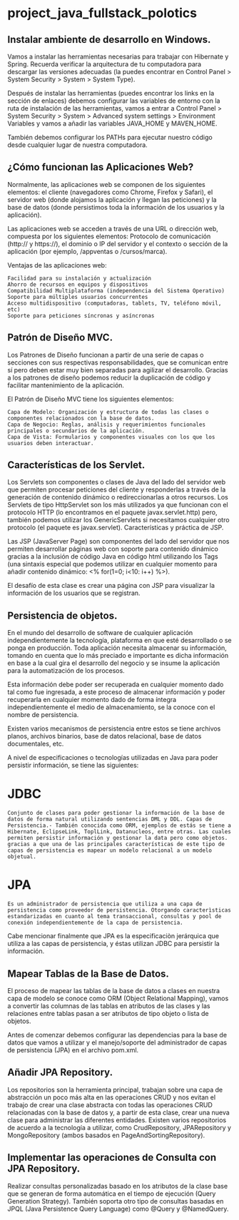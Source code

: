 # project_java_fullstack_polotics

## Instalar ambiente de desarrollo en Windows.

Vamos a instalar las herramientas necesarias para trabajar con Hibernate y Spring. Recuerda verificar la arquitectura de tu computadora para descargar las versiones adecuadas (la puedes encontrar en Control Panel > System Security > System > System Type).

Después de instalar las herramientas (puedes encontrar los links en la sección de enlaces) debemos configurar las variables de entorno con la ruta de instalación de las herramientas, vamos a entrar a Control Panel > System Security > System > Advanced system settings > Environment Variables y vamos a añadir las variables JAVA_HOME y MAVEN_HOME.

También debemos configurar los PATHs para ejecutar nuestro código desde cualquier lugar de nuestra computadora.

## ¿Cómo funcionan las Aplicaciones Web?

Normalmente, las aplicaciones web se componen de los siguientes elementos: el cliente (navegadores como Chrome, Firefox y Safari), el servidor web (donde alojamos la aplicación y llegan las peticiones) y la base de datos (donde persistimos toda la información de los usuarios y la aplicación).

Las aplicaciones web se acceden a través de una URL o dirección web, compuesta por los siguientes elementos: Protocolo de comunicación (http:// y https://), el dominio o IP del servidor y el contexto o sección de la aplicación (por ejemplo, /appventas o /cursos/marca).

Ventajas de las aplicaciones web:

    Facilidad para su instalación y actualización
    Ahorro de recursos en equipos y dispositivos
    Compatibilidad Multiplataforma (independencia del Sistema Operativo)
    Soporte para múltiples usuarios concurrentes
    Acceso multidispositivo (computadoras, tablets, TV, teléfono móvil, etc)
    Soporte para peticiones síncronas y asíncronas
    
## Patrón de Diseño MVC.

Los Patrones de Diseño funcionan a partir de una serie de capas o secciones con sus respectivas responsabilidades, que se comunican entre sí pero deben estar muy bien separadas para agilizar el desarrollo. Gracias a los patrones de diseño podemos reducir la duplicación de código y facilitar mantenimiento de la aplicación.

El Patrón de Diseño MVC tiene los siguientes elementos:

    Capa de Modelo: Organización y estructura de todas las clases o componentes relacionados con la base de datos.
    Capa de Negocio: Reglas, análisis y requerimientos funcionales principales o secundarios de la aplicación.
    Capa de Vista: Formularios y componentes visuales con los que los usuarios deben interactuar.

## Características de los Servlet.

Los Servlets son componentes o clases de Java del lado del servidor web que permiten procesar peticiones del cliente y responderlas a través de la generación de contenido dinámico o redireccionarlas a otros recursos. Los Servlets de tipo HttpServlet son los más utilizados ya que funcionan con el protocolo HTTP (lo encontramos en el paquete javax.servlet.http) pero, también podemos utilizar los GenericServlets si necesitamos cualquier otro protocolo (el paquete es javax.servlet).
Características y práctica de JSP.

Las JSP (JavaServer Page) son componentes del lado del servidor que nos permiten desarrollar páginas web con soporte para contenido dinámico gracias a la inclusión de código Java en código html utilizando los Tags (una sintaxis especial que podemos utilizar en cualquier momento para añadir contenido dinámico: <% for(1=0; i<10: i++) %>).

El desafío de esta clase es crear una página con JSP para visualizar la información de los usuarios que se registran.

## Persistencia de objetos.

En el mundo del desarrollo de software de cualquier aplicación independientemente la tecnología, plataforma en que esté desarrollado o se ponga en producción. Toda aplicación necesita almacenar su información, tomando en cuenta que lo más preciado e importante es dicha información en base a la cual gira el desarrollo del negocio y se insume la aplicación para la automatización de los procesos.

Esta información debe poder ser recuperada en cualquier momento dado tal como fue ingresada, a este proceso de almacenar información y poder recuperarla en cualquier momento dado de forma íntegra independientemente el medio de almacenamiento, se la conoce con el nombre de persistencia.

Existen varios mecanismos de persistencia entre estos se tiene archivos planos, archivos binarios, base de datos relacional, base de datos documentales, etc.

A nivel de especificaciones o tecnologías utilizadas en Java para poder persistir información, se tiene las siguientes:

# JDBC
    Conjunto de clases para poder gestionar la información de la base de datos de forma natural utilizando sentencias DML y DDL. Capas de Persistencia.- También conocida como ORM, ejemplos de estás se tiene a Hibernate, EclipseLink, ToplLink, Datanucleos, entre otras. Las cuales permiten persistir información y gestionar la data pero como objetos. gracias a que una de las principales características de este tipo de capas de persistencia es mapear un modelo relacional a un modelo objetual.

# JPA
    Es un administrador de persistencia que utiliza a una capa de persistencia como proveedor de persistencia. Otorgando caracterìsticas estandarizadas en cuanto al tema transaccional, consultas y pool de conexión independientemente de la capa de persistencia.

Cabe mencionar finalmente que JPA es la especificaciòn jerárquica que utiliza a las capas de persistencia, y éstas utilizan JDBC para persistir la información.

## Mapear Tablas de la Base de Datos.

El proceso de mapear las tablas de la base de datos a clases en nuestra capa de modelo se conoce como ORM (Object Relational Mapping), vamos a convertir las columnas de las tablas en atributos de las clases y las relaciones entre tablas pasan a ser atributos de tipo objeto o lista de objetos.

Antes de comenzar debemos configurar las dependencias para la base de datos que vamos a utilizar y el manejo/soporte del administrador de capas de persistencia (JPA) en el archivo pom.xml.

## Añadir JPA Repository.

Los repositorios son la herramienta principal, trabajan sobre una capa de abstracción un poco más alta en las operaciones CRUD y nos evitan el trabajo de crear una clase abstracta con todas las operaciones CRUD relacionadas con la base de datos y, a partir de esta clase, crear una nueva clase para administrar las diferentes entidades. Existen varios repositorios de acuerdo a la tecnología a utilizar, como CrudRepository, JPARepository y MongoRepository (ambos basados en PageAndSortingRepository).

## Implementar las operaciones de Consulta con JPA Repository.

Realizar consultas personalizadas basado en los atributos de la clase base que se generan de forma automática en el tiempo de ejecución (Query Generation Strategy). También soporta otro tipo de consultas basadas en JPQL (Java Persistence Query Language) como @Query y @NamedQuery.
